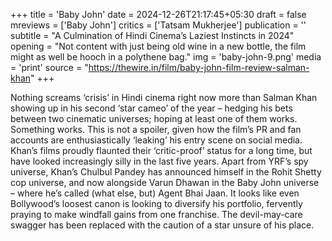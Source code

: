 +++
title = 'Baby John'
date = 2024-12-26T21:17:45+05:30
draft = false
mreviews = ['Baby John']
critics = ['Tatsam Mukherjee']
publication = ''
subtitle = "A Culmination of Hindi Cinema’s Laziest Instincts in 2024"
opening = "Not content with just being old wine in a new bottle, the film might as well be hooch in a polythene bag."
img = 'baby-john-9.png'
media = 'print'
source = "https://thewire.in/film/baby-john-film-review-salman-khan"
+++

Nothing screams ‘crisis’ in Hindi cinema right now more than Salman Khan showing up in his second ‘star cameo’ of the year – hedging his bets between two cinematic universes; hoping at least one of them works. Something works. This is not a spoiler, given how the film’s PR and fan accounts are enthusiastically ‘leaking’ his entry scene on social media. Khan’s films proudly flaunted their ‘critic-proof’ status for a long time, but have looked increasingly silly in the last five years. Apart from YRF’s spy universe, Khan’s Chulbul Pandey has announced himself in the Rohit Shetty cop universe, and now alongside Varun Dhawan in the Baby John universe – where he’s called (what else, but) Agent Bhai Jaan. It looks like even Bollywood’s loosest canon is looking to diversify his portfolio, fervently praying to make windfall gains from one franchise. The devil-may-care swagger has been replaced with the caution of a star unsure of his place.
